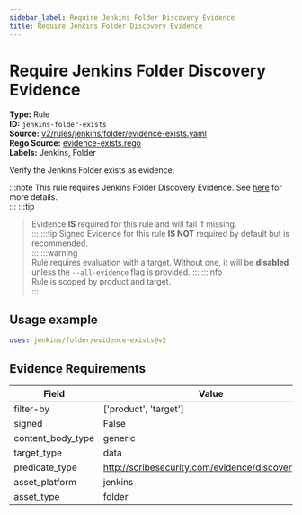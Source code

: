 ```yaml
---
sidebar_label: Require Jenkins Folder Discovery Evidence
title: Require Jenkins Folder Discovery Evidence
---  
```

# Require Jenkins Folder Discovery Evidence  
**Type:** Rule  
**ID:** `jenkins-folder-exists`  
**Source:** [v2/rules/jenkins/folder/evidence-exists.yaml](https://github.com/scribe-public/sample-policies/blob/main/v2/rules/jenkins/folder/evidence-exists.yaml)  
**Rego Source:** [evidence-exists.rego](https://github.com/scribe-public/sample-policies/blob/main/v2/rules/jenkins/folder/evidence-exists.rego)  
**Labels:** Jenkins, Folder  

Verify the Jenkins Folder exists as evidence.

:::note 
This rule requires Jenkins Folder Discovery Evidence. See [here](/docs/platforms/discover#jenkins-discovery) for more details.  
::: 
:::tip 
> Evidence **IS** required for this rule and will fail if missing.  
::: 
:::tip 
Signed Evidence for this rule **IS NOT** required by default but is recommended.  
::: 
:::warning  
Rule requires evaluation with a target. Without one, it will be **disabled** unless the `--all-evidence` flag is provided.
::: 
:::info  
Rule is scoped by product and target.  
:::  

## Usage example

```yaml
uses: jenkins/folder/evidence-exists@v2
```

## Evidence Requirements  
| Field | Value |
|-------|-------|
| filter-by | ['product', 'target'] |
| signed | False |
| content_body_type | generic |
| target_type | data |
| predicate_type | http://scribesecurity.com/evidence/discovery/v0.1 |
| asset_platform | jenkins |
| asset_type | folder |

